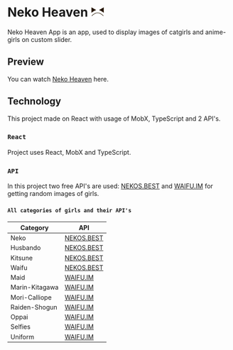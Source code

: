 # Neko Heaven <img src="./public/main_logo_dark.svg" alt="Neko Heaven Logo" width="30"/>

Neko Heaven App is an app, used to display images of catgirls and anime-girls on custom slider.

## Preview

You can watch [Neko Heaven](https://dimadanilov.github.io/neko-heaven) here.

## Technology

This project made on React with usage of MobX, TypeScript and 2 API's.

### `React`

Project uses React, MobX and TypeScript.

### `API`

In this project two free API's are used: [NEKOS.BEST](https://nekos.best/) and [WAIFU.IM](https://www.waifu.im/) for getting random images of girls.

#### `All categories of girls and their API's`

| Category       | API                               |
| -------------- | --------------------------------- |
| Neko           | [NEKOS.BEST](https://nekos.best/) |
| Husbando       | [NEKOS.BEST](https://nekos.best/) |
| Kitsune        | [NEKOS.BEST](https://nekos.best/) |
| Waifu          | [NEKOS.BEST](https://nekos.best/) |
| Maid           | [WAIFU.IM](https://www.waifu.im/) |
| Marin-Kitagawa | [WAIFU.IM](https://www.waifu.im/) |
| Mori-Calliope  | [WAIFU.IM](https://www.waifu.im/) |
| Raiden-Shogun  | [WAIFU.IM](https://www.waifu.im/) |
| Oppai          | [WAIFU.IM](https://www.waifu.im/) |
| Selfies        | [WAIFU.IM](https://www.waifu.im/) |
| Uniform        | [WAIFU.IM](https://www.waifu.im/) |